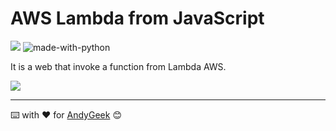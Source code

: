 # AWS Lambda from JavaScript

![](https://img.shields.io/badge/Made%20with-AWS-orange) ![made-with-python](https://img.shields.io/badge/Made%20with-HTML-orange)

It is a web that invoke a function from Lambda AWS.

![](https://imgur.com/kWE6H8c.gif)

------

⌨️ with ❤️ for [AndyGeek](https://github.com/andygeek) 😊

